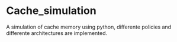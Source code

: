# Cache_simulation
A simulation of cache memory using python, differente policies and differente architectures are implemented.
